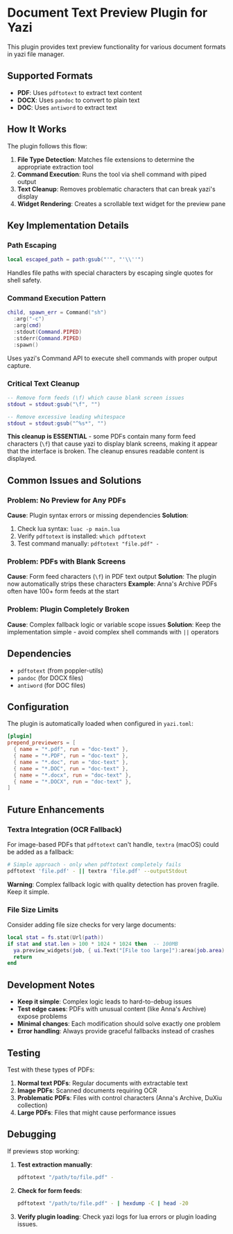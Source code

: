 # Document Text Preview Plugin for Yazi

This plugin provides text preview functionality for various document formats in yazi file manager.

## Supported Formats

- **PDF**: Uses `pdftotext` to extract text content
- **DOCX**: Uses `pandoc` to convert to plain text
- **DOC**: Uses `antiword` to extract text

## How It Works

The plugin follows this flow:

1. **File Type Detection**: Matches file extensions to determine the appropriate extraction tool
2. **Command Execution**: Runs the tool via shell command with piped output
3. **Text Cleanup**: Removes problematic characters that can break yazi's display
4. **Widget Rendering**: Creates a scrollable text widget for the preview pane

## Key Implementation Details

### Path Escaping
```lua
local escaped_path = path:gsub("'", "'\\''")
```
Handles file paths with special characters by escaping single quotes for shell safety.

### Command Execution Pattern
```lua
child, spawn_err = Command("sh")
  :arg("-c")
  :arg(cmd)
  :stdout(Command.PIPED)
  :stderr(Command.PIPED)
  :spawn()
```
Uses yazi's Command API to execute shell commands with proper output capture.

### Critical Text Cleanup
```lua
-- Remove form feeds (\f) which cause blank screen issues
stdout = stdout:gsub("\f", "")

-- Remove excessive leading whitespace
stdout = stdout:gsub("^%s*", "")
```

**This cleanup is ESSENTIAL** - some PDFs contain many form feed characters (`\f`) that cause yazi to display blank screens, making it appear that the interface is broken. The cleanup ensures readable content is displayed.

## Common Issues and Solutions

### Problem: No Preview for Any PDFs
**Cause**: Plugin syntax errors or missing dependencies
**Solution**:
1. Check lua syntax: `luac -p main.lua`
2. Verify `pdftotext` is installed: `which pdftotext`
3. Test command manually: `pdftotext "file.pdf" -`

### Problem: PDFs with Blank Screens
**Cause**: Form feed characters (`\f`) in PDF text output
**Solution**: The plugin now automatically strips these characters
**Example**: Anna's Archive PDFs often have 100+ form feeds at the start

### Problem: Plugin Completely Broken
**Cause**: Complex fallback logic or variable scope issues
**Solution**: Keep the implementation simple - avoid complex shell commands with `||` operators

## Dependencies

- `pdftotext` (from poppler-utils)
- `pandoc` (for DOCX files)
- `antiword` (for DOC files)

## Configuration

The plugin is automatically loaded when configured in `yazi.toml`:

```toml
[plugin]
prepend_previewers = [
  { name = "*.pdf", run = "doc-text" },
  { name = "*.PDF", run = "doc-text" },
  { name = "*.doc", run = "doc-text" },
  { name = "*.DOC", run = "doc-text" },
  { name = "*.docx", run = "doc-text" },
  { name = "*.DOCX", run = "doc-text" },
]
```

## Future Enhancements

### Textra Integration (OCR Fallback)
For image-based PDFs that `pdftotext` can't handle, `textra` (macOS) could be added as a fallback:

```bash
# Simple approach - only when pdftotext completely fails
pdftotext 'file.pdf' - || textra 'file.pdf' --outputStdout
```

**Warning**: Complex fallback logic with quality detection has proven fragile. Keep it simple.

### File Size Limits
Consider adding file size checks for very large documents:

```lua
local stat = fs.stat(Url(path))
if stat and stat.len > 100 * 1024 * 1024 then  -- 100MB
  ya.preview_widgets(job, { ui.Text("[File too large]"):area(job.area) })
  return
end
```

## Development Notes

- **Keep it simple**: Complex logic leads to hard-to-debug issues
- **Test edge cases**: PDFs with unusual content (like Anna's Archive) expose problems
- **Minimal changes**: Each modification should solve exactly one problem
- **Error handling**: Always provide graceful fallbacks instead of crashes

## Testing

Test with these types of PDFs:
1. **Normal text PDFs**: Regular documents with extractable text
2. **Image PDFs**: Scanned documents requiring OCR
3. **Problematic PDFs**: Files with control characters (Anna's Archive, DuXiu collection)
4. **Large PDFs**: Files that might cause performance issues

## Debugging

If previews stop working:

1. **Test extraction manually**:
   ```bash
   pdftotext "/path/to/file.pdf" -
   ```

2. **Check for form feeds**:
   ```bash
   pdftotext "/path/to/file.pdf" - | hexdump -C | head -20
   ```

3. **Verify plugin loading**:
   Check yazi logs for lua errors or plugin loading issues.